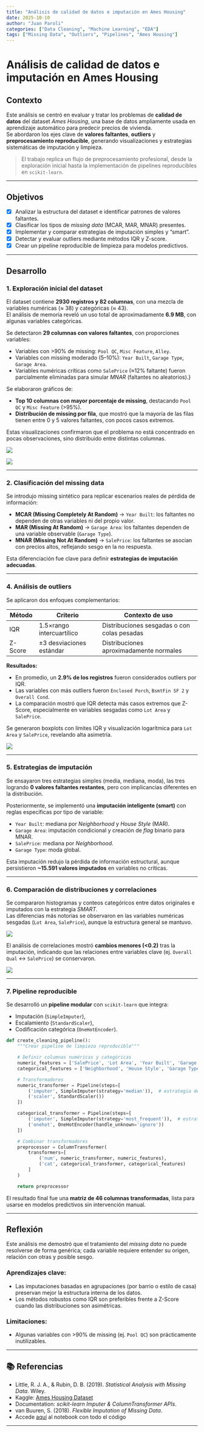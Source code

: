 ```yaml
---
title: "Análisis de calidad de datos e imputación en Ames Housing"
date: 2025-10-10
author: "Juan Paroli"
categories: ["Data Cleaning", "Machine Learning", "EDA"]
tags: ["Missing Data", "Outliers", "Pipelines", "Ames Housing"]
---
```


# Análisis de calidad de datos e imputación en Ames Housing

## Contexto
Este análisis se centró en evaluar y tratar los problemas de **calidad de datos** del dataset *Ames Housing*, una base de datos ampliamente usada en aprendizaje automático para predecir precios de vivienda.  
Se abordaron los ejes clave de **valores faltantes**, **outliers** y **preprocesamiento reproducible**, generando visualizaciones y estrategias sistemáticas de imputación y limpieza.

> El trabajo replica un flujo de preprocesamiento profesional, desde la exploración inicial hasta la implementación de pipelines reproducibles en `scikit-learn`.

---

## Objetivos
- [x] Analizar la estructura del dataset e identificar patrones de valores faltantes.
- [x] Clasificar los tipos de *missing data* (MCAR, MAR, MNAR) presentes.
- [x] Implementar y comparar estrategias de imputación simples y “smart”.
- [x] Detectar y evaluar outliers mediante métodos IQR y Z-score.
- [x] Crear un pipeline reproducible de limpieza para modelos predictivos.

---

## Desarrollo

### 1. Exploración inicial del dataset
El dataset contiene **2930 registros y 82 columnas**, con una mezcla de variables numéricas (≈ 38) y categóricas (≈ 43).  
El análisis de memoria reveló un uso total de aproximadamente **6.9 MB**, con algunas variables categóricas.

Se detectaron **29 columnas con valores faltantes**, con proporciones variables:
- Variables con >90% de missing: `Pool QC`, `Misc Feature`, `Alley`.
- Variables con missing moderado (5–10%): `Year Built`, `Garage Type`, `Garage Area`.
- Variables numéricas críticas como `SalePrice` (≈12% faltante) fueron parcialmente eliminadas para simular *MNAR* (faltantes no aleatorios).}

Se elaboraron gráficos de:
- **Top 10 columnas con mayor porcentaje de missing**, destacando `Pool QC` y `Misc Feature` (>95%).
- **Distribución de missing por fila**, que mostró que la mayoría de las filas tienen entre 0 y 5 valores faltantes, con pocos casos extremos.

Estas visualizaciones confirmaron que el problema no está concentrado en pocas observaciones, sino distribuido entre distintas columnas.

![](results/visualizaciones/top-10-porcentaje-missing.png)

![](results/visualizaciones/missing_patterns.png)

---

### 2. Clasificación del missing data
Se introdujo missing sintético para replicar escenarios reales de pérdida de información:
- **MCAR (Missing Completely At Random)** → `Year Built`: los faltantes no dependen de otras variables ni del propio valor.
- **MAR (Missing At Random)** → `Garage Area`: los faltantes dependen de una variable observable (`Garage Type`).
- **MNAR (Missing Not At Random)** → `SalePrice`: los faltantes se asocian con precios altos, reflejando sesgo en la no respuesta.

Esta diferenciación fue clave para definir **estrategias de imputación adecuadas**.

---

### 4. Análisis de outliers
Se aplicaron dos enfoques complementarios:

| Método | Criterio | Contexto de uso |
|--------|-----------|----------------|
| IQR | 1.5×rango intercuartílico | Distribuciones sesgadas o con colas pesadas |
| Z-Score | ±3 desviaciones estándar | Distribuciones aproximadamente normales |

**Resultados:**
- En promedio, un **2.9% de los registros** fueron considerados outliers por IQR.  
- Las variables con más outliers fueron `Enclosed Porch`, `BsmtFin SF 2` y `Overall Cond`.
- La comparación mostró que IQR detecta más casos extremos que Z-Score, especialmente en variables sesgadas como `Lot Area` y `SalePrice`.

Se generaron boxplots con límites IQR y visualización logarítmica para `Lot Area` y `SalePrice`, revelando alta asimetría.

![](results/visualizaciones/outliers_analysis.png)

---

### 5. Estrategias de imputación

Se ensayaron tres estrategias simples (media, mediana, moda), las tres logrando **0 valores faltantes restantes**, pero con implicancias diferentes en la distribución.

Posteriormente, se implementó una **imputación inteligente (smart)** con reglas específicas por tipo de variable:
- `Year Built`: mediana por *Neighborhood* y *House Style* (MAR).  
- `Garage Area`: imputación condicional y creación de *flag* binario para MNAR.  
- `SalePrice`: mediana por *Neighborhood*.  
- `Garage Type`: moda global.

Esta imputación redujo la pérdida de información estructural, aunque persistieron **~15.591 valores imputados** en variables no críticas.

---

### 6. Comparación de distribuciones y correlaciones
Se compararon histogramas y conteos categóricos entre datos originales e imputados con la estrategia *SMART*.  
Las diferencias más notorias se observaron en las variables numéricas sesgadas (`Lot Area`, `SalePrice`), aunque la estructura general se mantuvo.

![](results/visualizaciones/distribution_comparison.png)

El análisis de correlaciones mostró **cambios menores (<0.2)** tras la imputación, indicando que las relaciones entre variables clave (ej. `Overall Qual` ↔ `SalePrice`) se conservaron.

![](results/visualizaciones/correlation_comparison.png)

---

### 7. Pipeline reproducible
Se desarrolló un **pipeline modular** con `scikit-learn` que integra:
- Imputación (`SimpleImputer`),
- Escalamiento (`StandardScaler`),
- Codificación categórica (`OneHotEncoder`).

```python
def create_cleaning_pipeline():
    """Crear pipeline de limpieza reproducible"""

    # Definir columnas numéricas y categóricas
    numeric_features = ['SalePrice', 'Lot Area', 'Year Built', 'Garage Area']
    categorical_features = ['Neighborhood', 'House Style', 'Garage Type']

    # Transformadores
    numeric_transformer = Pipeline(steps=[
        ('imputer', SimpleImputer(strategy='median')),  # estrategia de imputación
        ('scaler', StandardScaler())
    ])

    categorical_transformer = Pipeline(steps=[
        ('imputer', SimpleImputer(strategy='most_frequent')),  # estrategia de imputación
        ('onehot', OneHotEncoder(handle_unknown='ignore'))
    ])

    # Combinar transformadores
    preprocessor = ColumnTransformer(
        transformers=[
            ('num', numeric_transformer, numeric_features),
            ('cat', categorical_transformer, categorical_features)
        ]
    )

    return preprocessor
```

El resultado final fue una **matriz de 46 columnas transformadas**, lista para usarse en modelos predictivos sin intervención manual.

---

## Reflexión

Este análisis me demostró que el tratamiento del *missing data* no puede resolverse de forma genérica; cada variable requiere entender su origen, relación con otras y posible sesgo.

### Aprendizajes clave:

- Las imputaciones basadas en agrupaciones (por barrio o estilo de casa) preservan mejor la estructura interna de los datos.
- Los métodos robustos como IQR son preferibles frente a Z-Score cuando las distribuciones son asimétricas.

### Limitaciones:

- Algunas variables con >90% de missing (ej. `Pool QC`) son prácticamente inutilizables.

---

## 📚 Referencias
- Little, R. J. A., & Rubin, D. B. (2019). *Statistical Analysis with Missing Data*. Wiley.  
- Kaggle: [Ames Housing Dataset](https://www.kaggle.com/c/house-prices-advanced-regression-techniques/data)  
- Documentation: *scikit-learn Imputer & ColumnTransformer APIs*.  
- van Buuren, S. (2018). *Flexible Imputation of Missing Data*.
- Accede [aquí](ames_housing.ipynb) al notebook con todo el código

---
